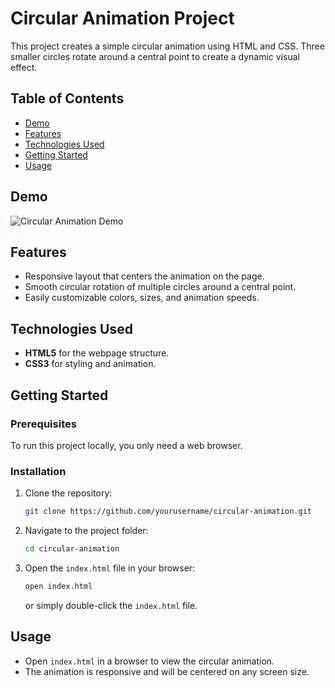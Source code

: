 # Circular Animation Project

This project creates a simple circular animation using HTML and CSS. Three smaller circles rotate around a central point to create a dynamic visual effect.

## Table of Contents
- [Demo](#demo)
- [Features](#features)
- [Technologies Used](#technologies-used)
- [Getting Started](#getting-started)
- [Usage](#usage)

## Demo
![Circular Animation Demo](demo.gif)

## Features
- Responsive layout that centers the animation on the page.
- Smooth circular rotation of multiple circles around a central point.
- Easily customizable colors, sizes, and animation speeds.

## Technologies Used
- **HTML5** for the webpage structure.
- **CSS3** for styling and animation.

## Getting Started

### Prerequisites
To run this project locally, you only need a web browser.

### Installation
1. Clone the repository:
    ```bash
    git clone https://github.com/yourusername/circular-animation.git
    ```
2. Navigate to the project folder:
    ```bash
    cd circular-animation
    ```

3. Open the `index.html` file in your browser:
    ```bash
    open index.html
    ```
   or simply double-click the `index.html` file.


## Usage
- Open `index.html` in a browser to view the circular animation.
- The animation is responsive and will be centered on any screen size.
